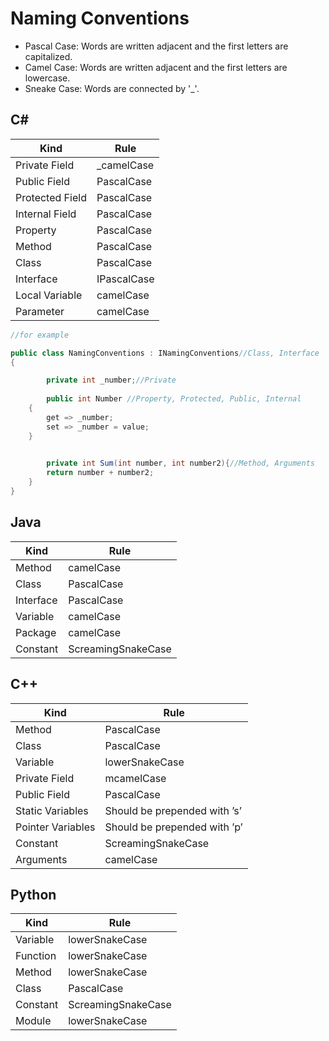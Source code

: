 # Naming Conventions
<ul>
	<li>Pascal Case: Words are written adjacent and the first letters are capitalized.</li>
	<li>Camel Case: Words are written adjacent and the first letters are lowercase.</li>
	<li>Sneake Case: Words are connected by '_'.</li>
</ul>


## C#

| Kind  | Rule |
| ------------- | ------------- |
| Private Field  | _camelCase  |
| Public Field  | PascalCase  |
| Protected Field  | PascalCase  |
| Internal Field  | PascalCase  |
| Property  | PascalCase  |
| Method  | PascalCase  |
| Class  | PascalCase  |
| Interface  | IPascalCase  |
| Local Variable  | camelCase  |
| Parameter  | camelCase  |

```c#
//for example

public class NamingConventions : INamingConventions//Class, Interface
{   

    	private int _number;//Private
    
    	public int Number //Property, Protected, Public, Internal
	{
		get => _number;
		set => _number = value;
	}

	
    	private int Sum(int number, int number2){//Method, Arguments
		return number + number2;
	}
}
```


## Java

| Kind  | Rule |
| ------------- | ------------- |
| Method  | camelCase  |
| Class  | PascalCase  |
| Interface  | PascalCase  |
| Variable  | camelCase  |
| Package  | camelCase  |
| Constant  | ScreamingSnakeCase  |

## C++

| Kind  | Rule |
| ------------- | ------------- |
| Method  | PascalCase  |
| Class  | PascalCase  |
| Variable  | lowerSnakeCase  
| Private Field  | mcamelCase  |
| Public Field  | PascalCase  |
| Static Variables  | Should be prepended with ’s’  |
| Pointer Variables  | Should be prepended with ’p’  |
| Constant  | ScreamingSnakeCase  |
| Arguments  | camelCase  |

## Python
| Kind  | Rule |
| ------------- | ------------- |
| Variable  | lowerSnakeCase  |
| Function  | lowerSnakeCase  |
| Method  | lowerSnakeCase  |
| Class  | PascalCase  |
| Constant  | ScreamingSnakeCase  |
| Module  | lowerSnakeCase  |


